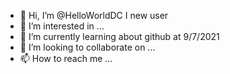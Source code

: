 - 👋 Hi, I’m @HelloWorldDC I new user 
- 👀 I’m interested in ...
- 🌱 I’m currently learning about github at 9/7/2021 
- 💞️ I’m looking to collaborate on ...
- 📫 How to reach me ...

<!---
HelloWorldDC/HelloWorldDC is a ✨ special ✨ repository because its `README.md` (this file) appears on your GitHub profile.
You can click the Preview link to take a look at your changes.
--->
